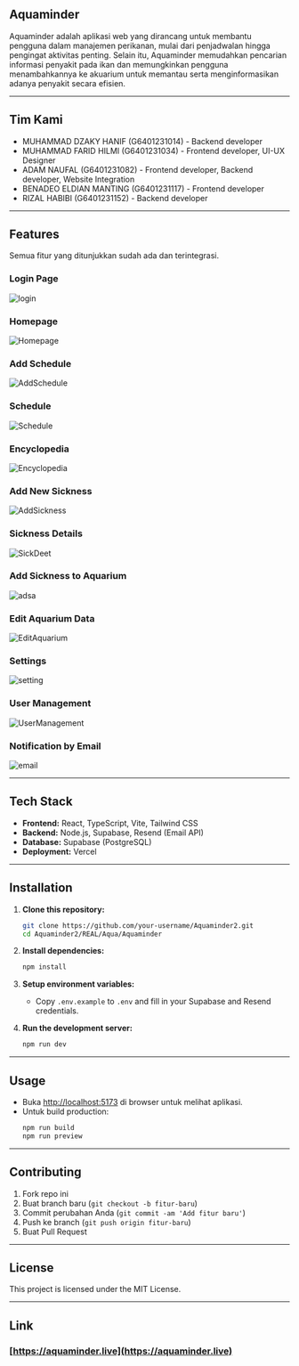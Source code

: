 ## Aquaminder
Aquaminder adalah aplikasi web yang dirancang untuk membantu pengguna dalam manajemen perikanan, mulai dari penjadwalan hingga pengingat aktivitas penting. Selain itu, Aquaminder memudahkan pencarian informasi penyakit pada ikan dan memungkinkan pengguna menambahkannya ke akuarium untuk memantau serta menginformasikan adanya penyakit secara efisien.

---

## Tim Kami

-  MUHAMMAD DZAKY HANIF	(G6401231014)  - Backend developer
-  MUHAMMAD FARID HILMI (G6401231034) - Frontend developer, UI-UX Designer
-  ADAM NAUFAL (G6401231082) - Frontend developer, Backend developer, Website Integration
-  BENADEO ELDIAN MANTING (G6401231117) - Frontend developer
-  RIZAL HABIBI (G6401231152) - Backend developer

---

## Features
Semua fitur yang ditunjukkan sudah ada dan terintegrasi.

### Login Page
![login](https://github.com/user-attachments/assets/e2facd19-2e56-4a0b-95c6-b930ad777642)

### Homepage
![Homepage](https://github.com/user-attachments/assets/bb509bb1-63bb-4fac-b80d-5a219814fe34)

### Add Schedule
![AddSchedule](https://github.com/user-attachments/assets/64e7614b-caa8-4cda-8a9d-a14f55a3e168)

### Schedule
![Schedule](https://github.com/user-attachments/assets/82d458c0-1561-4b62-92eb-84cd931eec9d)

### Encyclopedia
![Encyclopedia](https://github.com/user-attachments/assets/b3619635-e93b-422e-b801-f8a3e91f3a4b)

### Add New Sickness
![AddSickness](https://github.com/user-attachments/assets/7b8ff90c-5e4f-4fb1-9048-3912e5b431ed)

### Sickness Details
![SickDeet](https://github.com/user-attachments/assets/e95cd29a-08ea-4bb2-90ab-4d4834fbad8e)

### Add Sickness to Aquarium
![adsa](https://github.com/user-attachments/assets/a2072989-0931-4b13-a30b-a94d3de0ade0)

### Edit Aquarium Data
![EditAquarium](https://github.com/user-attachments/assets/3804c95b-297b-40bb-91e8-4770f81b871d)

### Settings
![setting](https://github.com/user-attachments/assets/42b90caf-199c-4733-a019-5d06e41cfb8b)

### User Management
![UserManagement](https://github.com/user-attachments/assets/b4459b1e-d35a-46e2-a403-5b3b82555353)

### Notification by Email
![email](https://github.com/user-attachments/assets/bc350a7f-537f-422c-ae80-aed1fbdab0f0)

---

## Tech Stack

- **Frontend:** React, TypeScript, Vite, Tailwind CSS
- **Backend:** Node.js, Supabase, Resend (Email API)
- **Database:** Supabase (PostgreSQL)
- **Deployment:** Vercel

---

## Installation

1. **Clone this repository:**
   ```bash
   git clone https://github.com/your-username/Aquaminder2.git
   cd Aquaminder2/REAL/Aqua/Aquaminder
   ```

2. **Install dependencies:**
   ```bash
   npm install
   ```

3. **Setup environment variables:**
   - Copy `.env.example` to `.env` and fill in your Supabase and Resend credentials.

4. **Run the development server:**
   ```bash
   npm run dev
   ```

---

## Usage

- Buka [http://localhost:5173](http://localhost:5173) di browser untuk melihat aplikasi.
- Untuk build production:
  ```bash
  npm run build
  npm run preview
  ```

---

## Contributing

1. Fork repo ini
2. Buat branch baru (`git checkout -b fitur-baru`)
3. Commit perubahan Anda (`git commit -am 'Add fitur baru'`)
4. Push ke branch (`git push origin fitur-baru`)
5. Buat Pull Request

---

## License

This project is licensed under the MIT License.

---

## Link
### [https://aquaminder.live](https://aquaminder.live)
